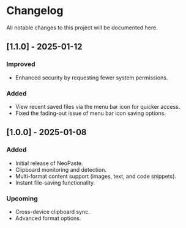 # Changelog

All notable changes to this project will be documented here.

## [1.1.0] - 2025-01-12
### Improved
- Enhanced security by requesting fewer system permissions.

### Added
- View recent saved files via the menu bar icon for quicker access.
- Fixed the fading-out issue of menu bar icon saving options.

## [1.0.0] - 2025-01-08
### Added
- Initial release of NeoPaste.
- Clipboard monitoring and detection.
- Multi-format content support (images, text, and code snippets).
- Instant file-saving functionality.

### Upcoming
- Cross-device clipboard sync.
- Advanced format options.
